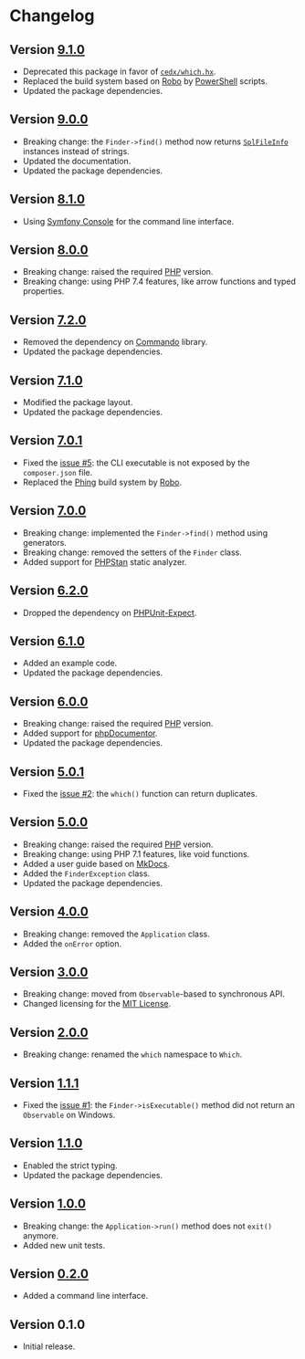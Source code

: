 # Changelog

## Version [9.1.0](https://github.com/cedx/which.php/compare/v9.0.0...v9.1.0)
- Deprecated this package in favor of [`cedx/which.hx`](https://cedx.github.io/which.hx).
- Replaced the build system based on [Robo](https://robo.li) by [PowerShell](https://docs.microsoft.com/en-us/powershell) scripts.
- Updated the package dependencies.

## Version [9.0.0](https://github.com/cedx/which.php/compare/v8.1.0...v9.0.0)
- Breaking change: the `Finder->find()` method now returns [`SplFileInfo`](https://www.php.net/manual/en/class.splfileinfo.php) instances instead of strings.
- Updated the documentation.
- Updated the package dependencies.

## Version [8.1.0](https://github.com/cedx/which.php/compare/v8.0.0...v8.1.0)
- Using [Symfony Console](https://symfony.com/doc/current/components/console.html) for the command line interface.

## Version [8.0.0](https://github.com/cedx/which.php/compare/v7.2.0...v8.0.0)
- Breaking change: raised the required [PHP](https://www.php.net) version.
- Breaking change: using PHP 7.4 features, like arrow functions and typed properties.

## Version [7.2.0](https://github.com/cedx/which.php/compare/v7.1.0...v7.2.0)
- Removed the dependency on [Commando](https://github.com/nategood/commando) library.
- Updated the package dependencies.

## Version [7.1.0](https://github.com/cedx/which.php/compare/v7.0.1...v7.1.0)
- Modified the package layout.
- Updated the package dependencies.

## Version [7.0.1](https://github.com/cedx/which.php/compare/v7.0.0...v7.0.1)
- Fixed the [issue #5](https://github.com/cedx/which.php/issues/5): the CLI executable is not exposed by the `composer.json` file.
- Replaced the [Phing](https://www.phing.info) build system by [Robo](https://robo.li).

## Version [7.0.0](https://github.com/cedx/which.php/compare/v6.2.0...v7.0.0)
- Breaking change: implemented the `Finder->find()` method using generators.
- Breaking change: removed the setters of the `Finder` class.
- Added support for [PHPStan](https://phpstan.org) static analyzer.

## Version [6.2.0](https://github.com/cedx/which.php/compare/v6.1.0...v6.2.0)
- Dropped the dependency on [PHPUnit-Expect](https://cedx.github.io/phpunit-expect).

## Version [6.1.0](https://github.com/cedx/which.php/compare/v6.0.0...v6.1.0)
- Added an example code.
- Updated the package dependencies.

## Version [6.0.0](https://github.com/cedx/which.php/compare/v5.0.1...v6.0.0)
- Breaking change: raised the required [PHP](https://www.php.net) version.
- Added support for [phpDocumentor](https://www.phpdoc.org).
- Updated the package dependencies.

## Version [5.0.1](https://github.com/cedx/which.php/compare/v5.0.0...v5.0.1)
- Fixed the [issue #2](https://github.com/cedx/which.php/issues/2): the `which()` function can return duplicates.

## Version [5.0.0](https://github.com/cedx/which.php/compare/v4.0.0...v5.0.0)
- Breaking change: raised the required [PHP](https://www.php.net) version.
- Breaking change: using PHP 7.1 features, like void functions.
- Added a user guide based on [MkDocs](http://www.mkdocs.org).
- Added the `FinderException` class.
- Updated the package dependencies.

## Version [4.0.0](https://github.com/cedx/which.php/compare/v3.0.0...v4.0.0)
- Breaking change: removed the `Application` class.
- Added the `onError` option.

## Version [3.0.0](https://github.com/cedx/which.php/compare/v2.0.0...v3.0.0)
- Breaking change: moved from `Observable`-based to synchronous API.
- Changed licensing for the [MIT License](https://opensource.org/licenses/MIT).

## Version [2.0.0](https://github.com/cedx/which.php/compare/v1.1.1...v2.0.0)
- Breaking change: renamed the `which` namespace to `Which`.

## Version [1.1.1](https://github.com/cedx/which.php/compare/v1.1.0...v1.1.1)
- Fixed the [issue #1](https://github.com/cedx/which.php/issues/1): the `Finder->isExecutable()` method did not return an `Observable` on Windows.

## Version [1.1.0](https://github.com/cedx/which.php/compare/v1.0.0...v1.1.0)
- Enabled the strict typing.
- Updated the package dependencies.

## Version [1.0.0](https://github.com/cedx/which.php/compare/v0.2.0...v1.0.0)
- Breaking change: the `Application->run()` method does not `exit()` anymore.
- Added new unit tests.

## Version [0.2.0](https://github.com/cedx/which.php/compare/v0.1.0...v0.2.0)
- Added a command line interface.

## Version 0.1.0
- Initial release.
